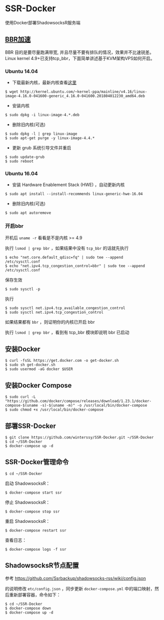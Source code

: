 # SSR-Docker
使用Docker部署ShadowsocksR服务端

## [BBR加速](https://github.com/iMeiji/shadowsocks_install/wiki)
BBR 目的是要尽量跑满带宽, 并且尽量不要有排队的情况，效果并不比速锐差。Linux kernel 4.9+已支持tcp_bbr，下面简单讲述基于KVM架构VPS如何开启。

### Ubuntu 14.04

- 下载最新内核，最新内核查看[这里](http://kernel.ubuntu.com/~kernel-ppa/mainline)  
```
$ wget http://kernel.ubuntu.com/~kernel-ppa/mainline/v4.16/linux-image-4.16.0-041600-generic_4.16.0-041600.201804012230_amd64.deb
```

- 安装内核
```
$ sudo dpkg -i linux-image-4.*.deb
```

- 删除旧内核(可选)
```
$ sudo dpkg -l | grep linux-image
$ sudo apt-get purge -y linux-image-4.4.*
```

- 更新 grub 系统引导文件并重启
```
$ sudo update-grub
$ sudo reboot
```

### Ubuntu 16.04

- 安装 Hardware Enablement Stack (HWE) ，自动更新内核
```
$ sudo apt install --install-recommends linux-generic-hwe-16.04
```

- 删除旧内核(可选)
```
$ sudo apt autoremove
```

### 开启bbr
开机后 `uname -r` 看看是不是内核 >= 4.9

执行 `lsmod | grep bbr` ，如果结果中没有 `tcp_bbr` 的话就先执行
```
$ echo "net.core.default_qdisc=fq" | sudo tee --append /etc/sysctl.conf
$ echo "net.ipv4.tcp_congestion_control=bbr" | sudo tee --append /etc/sysctl.conf
```

保存生效
```
$ sudo sysctl -p
``` 

执行
```
$ sudo sysctl net.ipv4.tcp_available_congestion_control
$ sudo sysctl net.ipv4.tcp_congestion_control
```
如果结果都有 `bbr` ，则证明你的内核已开启 bbr  

执行 `lsmod | grep bbr` ，看到有 tcp_bbr 模块即说明 bbr 已启动

## 安装Docker
```
$ curl -fsSL https://get.docker.com -o get-docker.sh
$ sudo sh get-docker.sh
$ sudo usermod -aG docker $USER
```

## 安装Docker Compose
```
$ sudo curl -L "https://github.com/docker/compose/releases/download/1.23.1/docker-compose-$(uname -s)-$(uname -m)" -o /usr/local/bin/docker-compose
$ sudo chmod +x /usr/local/bin/docker-compose
```

## 部署SSR-Docker
```
$ git clone https://github.com/winterssy/SSR-Docker.git ~/SSR-Docker
$ cd ~/SSR-Docker
$ docker-compose up -d
```

## SSR-Docker管理命令
```
$ cd ~/SSR-Docker
```
启动 ShadowsocksR：
```
$ docker-compose start ssr
```
停止 ShadowsocksR：
```
$ docker-compose stop ssr
```
重启 ShadowsocksR：
```
$ docker-compose restart ssr
```
查看日志：
```
$ docker-compose logs -f ssr
```
## ShadowsocksR节点配置
参考 https://github.com/Ssrbackup/shadowsocks-rss/wiki/config.json

的说明修改 `etc/config.json` ，同步更新 `docker-compose.yml` 中的端口映射，然后重新部署容器，命令如下：
```
$ cd ~/SSR-Docker
$ docker-compose down
$ docker-compose up -d
```
